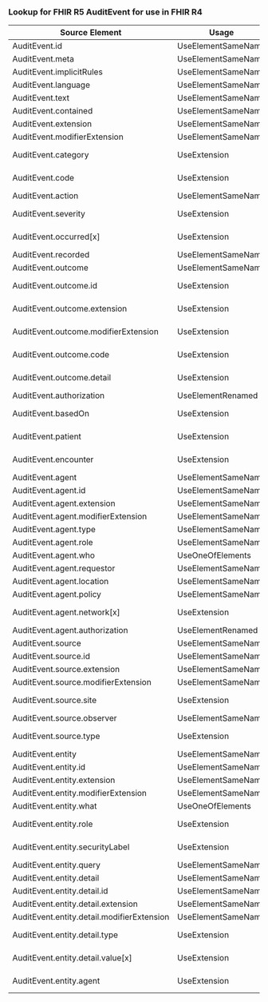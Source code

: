 ### Lookup for FHIR R5 AuditEvent for use in FHIR R4

| Source Element | Usage | Target |
| -------------- | ----- | ------ |
| AuditEvent.id | UseElementSameName | AuditEvent.id |
| AuditEvent.meta | UseElementSameName | AuditEvent.meta |
| AuditEvent.implicitRules | UseElementSameName | AuditEvent.implicitRules |
| AuditEvent.language | UseElementSameName | AuditEvent.language |
| AuditEvent.text | UseElementSameName | AuditEvent.text |
| AuditEvent.contained | UseElementSameName | AuditEvent.contained |
| AuditEvent.extension | UseElementSameName | AuditEvent.extension |
| AuditEvent.modifierExtension | UseElementSameName | AuditEvent.modifierExtension |
| AuditEvent.category | UseExtension | http://hl7.org/fhir/5.0/StructureDefinition/extension-AuditEvent.category |
| AuditEvent.code | UseExtension | http://hl7.org/fhir/5.0/StructureDefinition/extension-AuditEvent.code |
| AuditEvent.action | UseElementSameName | AuditEvent.action |
| AuditEvent.severity | UseExtension | http://hl7.org/fhir/5.0/StructureDefinition/extension-AuditEvent.severity |
| AuditEvent.occurred[x] | UseExtension | http://hl7.org/fhir/5.0/StructureDefinition/extension-AuditEvent.occurred |
| AuditEvent.recorded | UseElementSameName | AuditEvent.recorded |
| AuditEvent.outcome | UseElementSameName | AuditEvent.outcome |
| AuditEvent.outcome.id | UseExtension | http://hl7.org/fhir/5.0/StructureDefinition/extension-AuditEvent.outcome.id |
| AuditEvent.outcome.extension | UseExtension | http://hl7.org/fhir/5.0/StructureDefinition/extension-AuditEvent.outcome.extension |
| AuditEvent.outcome.modifierExtension | UseExtension | http://hl7.org/fhir/5.0/StructureDefinition/extension-AuditEvent.outcome.modifierExtension |
| AuditEvent.outcome.code | UseExtension | http://hl7.org/fhir/5.0/StructureDefinition/extension-AuditEvent.outcome.code |
| AuditEvent.outcome.detail | UseExtension | http://hl7.org/fhir/5.0/StructureDefinition/extension-AuditEvent.outcome.detail |
| AuditEvent.authorization | UseElementRenamed | AuditEvent.purposeOfEvent |
| AuditEvent.basedOn | UseExtension | http://hl7.org/fhir/5.0/StructureDefinition/extension-AuditEvent.basedOn |
| AuditEvent.patient | UseExtension | http://hl7.org/fhir/5.0/StructureDefinition/extension-AuditEvent.patient |
| AuditEvent.encounter | UseExtension | http://hl7.org/fhir/5.0/StructureDefinition/extension-AuditEvent.encounter |
| AuditEvent.agent | UseElementSameName | AuditEvent.agent |
| AuditEvent.agent.id | UseElementSameName | AuditEvent.agent.id |
| AuditEvent.agent.extension | UseElementSameName | AuditEvent.agent.extension |
| AuditEvent.agent.modifierExtension | UseElementSameName | AuditEvent.agent.modifierExtension |
| AuditEvent.agent.type | UseElementSameName | AuditEvent.agent.type |
| AuditEvent.agent.role | UseElementSameName | AuditEvent.agent.role |
| AuditEvent.agent.who | UseOneOfElements | AuditEvent.agent.who,AuditEvent.agent.who |
| AuditEvent.agent.requestor | UseElementSameName | AuditEvent.agent.requestor |
| AuditEvent.agent.location | UseElementSameName | AuditEvent.agent.location |
| AuditEvent.agent.policy | UseElementSameName | AuditEvent.agent.policy |
| AuditEvent.agent.network[x] | UseExtension | http://hl7.org/fhir/5.0/StructureDefinition/extension-AuditEvent.agent.network |
| AuditEvent.agent.authorization | UseElementRenamed | AuditEvent.agent.purposeOfUse |
| AuditEvent.source | UseElementSameName | AuditEvent.source |
| AuditEvent.source.id | UseElementSameName | AuditEvent.source.id |
| AuditEvent.source.extension | UseElementSameName | AuditEvent.source.extension |
| AuditEvent.source.modifierExtension | UseElementSameName | AuditEvent.source.modifierExtension |
| AuditEvent.source.site | UseExtension | http://hl7.org/fhir/5.0/StructureDefinition/extension-AuditEvent.source.site |
| AuditEvent.source.observer | UseElementSameName | AuditEvent.source.observer |
| AuditEvent.source.type | UseExtension | http://hl7.org/fhir/5.0/StructureDefinition/extension-AuditEvent.source.type |
| AuditEvent.entity | UseElementSameName | AuditEvent.entity |
| AuditEvent.entity.id | UseElementSameName | AuditEvent.entity.id |
| AuditEvent.entity.extension | UseElementSameName | AuditEvent.entity.extension |
| AuditEvent.entity.modifierExtension | UseElementSameName | AuditEvent.entity.modifierExtension |
| AuditEvent.entity.what | UseOneOfElements | AuditEvent.entity.what,AuditEvent.entity.what |
| AuditEvent.entity.role | UseExtension | http://hl7.org/fhir/5.0/StructureDefinition/extension-AuditEvent.entity.role |
| AuditEvent.entity.securityLabel | UseExtension | http://hl7.org/fhir/5.0/StructureDefinition/extension-AuditEvent.entity.securityLabel |
| AuditEvent.entity.query | UseElementSameName | AuditEvent.entity.query |
| AuditEvent.entity.detail | UseElementSameName | AuditEvent.entity.detail |
| AuditEvent.entity.detail.id | UseElementSameName | AuditEvent.entity.detail.id |
| AuditEvent.entity.detail.extension | UseElementSameName | AuditEvent.entity.detail.extension |
| AuditEvent.entity.detail.modifierExtension | UseElementSameName | AuditEvent.entity.detail.modifierExtension |
| AuditEvent.entity.detail.type | UseExtension | http://hl7.org/fhir/5.0/StructureDefinition/extension-AuditEvent.entity.detail.type |
| AuditEvent.entity.detail.value[x] | UseExtension | http://hl7.org/fhir/5.0/StructureDefinition/extension-AuditEvent.entity.detail.value |
| AuditEvent.entity.agent | UseExtension | http://hl7.org/fhir/5.0/StructureDefinition/extension-AuditEvent.entity.agent |
